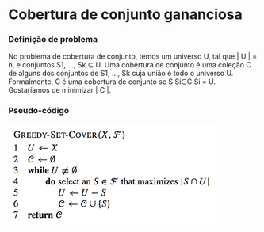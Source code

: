 # Cobertura de conjunto gananciosa

### **Definição de problema**

No problema de cobertura de conjunto, temos um universo U, tal que | U | = n, e conjuntos S1, ..., Sk ⊆ U. Uma cobertura de conjunto é uma coleção C de alguns dos conjuntos de S1, ..., Sk cuja união é todo o universo U. Formalmente, C é uma cobertura de conjunto se S Si∈C Si = U. Gostaríamos de minimizar | C |.

### **Pseudo-código**
<img src="pseudocode.png">

